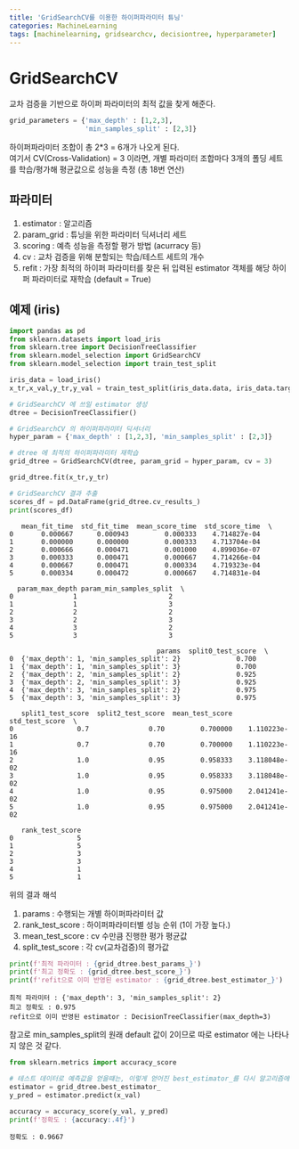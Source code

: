 ```yaml
---
title: 'GridSearchCV를 이용한 하이퍼파라미터 튜닝'
categories: MachineLearning
tags: [machinelearning, gridsearchcv, decisiontree, hyperparameter]
---
```


# GridSearchCV
교차 검증을 기반으로 하이퍼 파라미터의 최적 값을 찾게 해준다.

``` python
grid_parameters = {'max_depth' : [1,2,3],
                   'min_samples_split' : [2,3]}
```

하이퍼파라미터 조합이 총 2*3 = 6개가 나오게 된다.  
여기서 CV(Cross-Validation) = 3 이라면, 개별 파라미터 조합마다 3개의 폴딩 세트를 학습/평가해 평균값으로 성능을 측정 (총 18번 연산)

## 파라미터
1. estimator : 알고리즘
2. param_grid : 튜닝을 위한 파라미터 딕셔너리 세트
3. scoring : 예측 성능을 측정할 평가 방법 (acurracy 등)
4. cv : 교차 검증을 위해 분할되는 학습/테스트 세트의 개수
5. refit : 가장 최적의 하이퍼 파라미터를 찾은 뒤 입력된 estimator 객체를 해당 하이퍼 파라미터로 재학습 (default = True)

## 예제 (iris)


```python
import pandas as pd
from sklearn.datasets import load_iris
from sklearn.tree import DecisionTreeClassifier
from sklearn.model_selection import GridSearchCV
from sklearn.model_selection import train_test_split

iris_data = load_iris()
x_tr,x_val,y_tr,y_val = train_test_split(iris_data.data, iris_data.target, test_size = 0.2, random_state = 121)

# GridSearchCV 에 쓰일 estimator 생성
dtree = DecisionTreeClassifier()

# GridSearchCV 의 하이퍼파라미터 딕셔너리
hyper_param = {'max_depth' : [1,2,3], 'min_samples_split' : [2,3]}

# dtree 에 최적의 하이퍼파라미터 재학습
grid_dtree = GridSearchCV(dtree, param_grid = hyper_param, cv = 3)

grid_dtree.fit(x_tr,y_tr)

# GridSearchCV 결과 추출
scores_df = pd.DataFrame(grid_dtree.cv_results_)
print(scores_df)
```

       mean_fit_time  std_fit_time  mean_score_time  std_score_time  \
    0       0.000667      0.000943         0.000333    4.714827e-04   
    1       0.000000      0.000000         0.000333    4.713704e-04   
    2       0.000666      0.000471         0.001000    4.899036e-07   
    3       0.000333      0.000471         0.000667    4.714266e-04   
    4       0.000667      0.000471         0.000334    4.719323e-04   
    5       0.000334      0.000472         0.000667    4.714831e-04   
    
      param_max_depth param_min_samples_split  \
    0               1                       2   
    1               1                       3   
    2               2                       2   
    3               2                       3   
    4               3                       2   
    5               3                       3   
    
                                         params  split0_test_score  \
    0  {'max_depth': 1, 'min_samples_split': 2}              0.700   
    1  {'max_depth': 1, 'min_samples_split': 3}              0.700   
    2  {'max_depth': 2, 'min_samples_split': 2}              0.925   
    3  {'max_depth': 2, 'min_samples_split': 3}              0.925   
    4  {'max_depth': 3, 'min_samples_split': 2}              0.975   
    5  {'max_depth': 3, 'min_samples_split': 3}              0.975   
    
       split1_test_score  split2_test_score  mean_test_score  std_test_score  \
    0                0.7               0.70         0.700000    1.110223e-16   
    1                0.7               0.70         0.700000    1.110223e-16   
    2                1.0               0.95         0.958333    3.118048e-02   
    3                1.0               0.95         0.958333    3.118048e-02   
    4                1.0               0.95         0.975000    2.041241e-02   
    5                1.0               0.95         0.975000    2.041241e-02   
    
       rank_test_score  
    0                5  
    1                5  
    2                3  
    3                3  
    4                1  
    5                1  
    

위의 결과 해석
1. params : 수행되는 개별 하이퍼파라미터 값
2. rank_test_score : 하이퍼파라미터별 성능 순위 (1이 가장 높다.)
3. mean_test_score : cv 수만큼 진행한 평가 평균값
4. split_test_score : 각 cv(교차검증)의 평가값


```python
print(f'최적 파라미터 : {grid_dtree.best_params_}')
print(f'최고 정확도 : {grid_dtree.best_score_}')
print(f'refit으로 이미 반영된 estimator : {grid_dtree.best_estimator_}')
```

    최적 파라미터 : {'max_depth': 3, 'min_samples_split': 2}
    최고 정확도 : 0.975
    refit으로 이미 반영된 estimator : DecisionTreeClassifier(max_depth=3)
    

참고로 min_samples_split의 원래 default 값이 2이므로 따로 estimator 에는 나타나지 않은 것 같다.


```python
from sklearn.metrics import accuracy_score

# 테스트 데이터로 예측값을 얻을떄는, 이렇게 얻어진 best_estimator_를 다시 알고리즘에 학습시켜야한다. 
estimator = grid_dtree.best_estimator_
y_pred = estimator.predict(x_val)

accuracy = accuracy_score(y_val, y_pred)
print(f'정확도 : {accuracy:.4f}')

```

    정확도 : 0.9667
    

